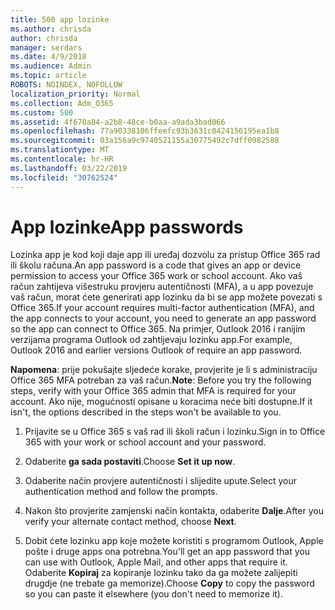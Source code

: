 ```yaml
---
title: 500 app lozinke
ms.author: chrisda
author: chrisda
manager: serdars
ms.date: 4/9/2018
ms.audience: Admin
ms.topic: article
ROBOTS: NOINDEX, NOFOLLOW
localization_priority: Normal
ms.collection: Adm_O365
ms.custom: 500
ms.assetid: 4f670a84-a2b8-48ce-b0aa-a9ada3bad066
ms.openlocfilehash: 77a90338106ffeefc93b3631c0424156195ea1b8
ms.sourcegitcommit: 03a156a9c9740521155a30775492c7dff0982588
ms.translationtype: MT
ms.contentlocale: hr-HR
ms.lasthandoff: 03/22/2019
ms.locfileid: "30762524"
---
```

# <a name="app-passwords"></a><span data-ttu-id="fe2ad-102">App lozinke</span><span class="sxs-lookup"><span data-stu-id="fe2ad-102">App passwords</span></span>

<span data-ttu-id="fe2ad-103">Lozinka app je kod koji daje app ili uređaj dozvolu za pristup Office 365 rad ili školu računa.</span><span class="sxs-lookup"><span data-stu-id="fe2ad-103">An app password is a code that gives an app or device permission to access your Office 365 work or school account.</span></span> <span data-ttu-id="fe2ad-104">Ako vaš račun zahtijeva višestruku provjeru autentičnosti (MFA), a u app povezuje vaš račun, morat ćete generirati app lozinku da bi se app možete povezati s Office 365.</span><span class="sxs-lookup"><span data-stu-id="fe2ad-104">If your account requires multi-factor authentication (MFA), and the app connects to your account, you need to generate an app password so the app can connect to Office 365.</span></span> <span data-ttu-id="fe2ad-105">Na primjer, Outlook 2016 i ranijim verzijama programa Outlook od zahtijevaju lozinku app.</span><span class="sxs-lookup"><span data-stu-id="fe2ad-105">For example, Outlook 2016 and earlier versions Outlook of require an app password.</span></span>
  
 <span data-ttu-id="fe2ad-106">**Napomena**: prije pokušajte sljedeće korake, provjerite je li s administraciju Office 365 MFA potreban za vaš račun.</span><span class="sxs-lookup"><span data-stu-id="fe2ad-106">**Note**: Before you try the following steps, verify with your Office 365 admin that MFA is required for your account.</span></span> <span data-ttu-id="fe2ad-107">Ako nije, mogućnosti opisane u koracima neće biti dostupne.</span><span class="sxs-lookup"><span data-stu-id="fe2ad-107">If it isn't, the options described in the steps won't be available to you.</span></span>
  
1. <span data-ttu-id="fe2ad-108">Prijavite se u Office 365 s vaš rad ili školi račun i lozinku.</span><span class="sxs-lookup"><span data-stu-id="fe2ad-108">Sign in to Office 365 with your work or school account and your password.</span></span>
    
2. <span data-ttu-id="fe2ad-109">Odaberite **ga sada postaviti**.</span><span class="sxs-lookup"><span data-stu-id="fe2ad-109">Choose **Set it up now**.</span></span>
    
3. <span data-ttu-id="fe2ad-110">Odaberite način provjere autentičnosti i slijedite upute.</span><span class="sxs-lookup"><span data-stu-id="fe2ad-110">Select your authentication method and follow the prompts.</span></span>
    
4. <span data-ttu-id="fe2ad-111">Nakon što provjerite zamjenski način kontakta, odaberite **Dalje**.</span><span class="sxs-lookup"><span data-stu-id="fe2ad-111">After you verify your alternate contact method, choose **Next**.</span></span>
    
5. <span data-ttu-id="fe2ad-112">Dobit ćete lozinku app koje možete koristiti s programom Outlook, Apple pošte i druge apps ona potrebna.</span><span class="sxs-lookup"><span data-stu-id="fe2ad-112">You'll get an app password that you can use with Outlook, Apple Mail, and other apps that require it.</span></span> <span data-ttu-id="fe2ad-113">Odaberite **Kopiraj** za kopiranje lozinku tako da ga možete zalijepiti drugdje (ne trebate ga memorize).</span><span class="sxs-lookup"><span data-stu-id="fe2ad-113">Choose **Copy** to copy the password so you can paste it elsewhere (you don't need to memorize it).</span></span> 
    


